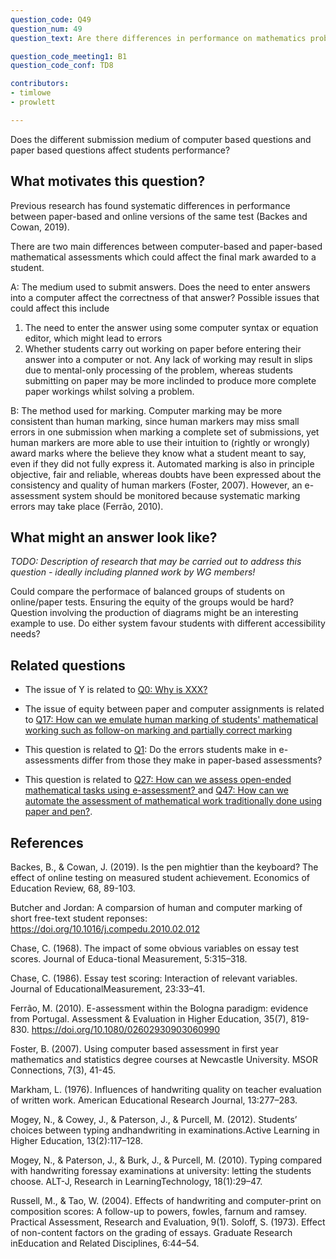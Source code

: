 ```yaml
---
question_code: Q49 
question_num: 49 
question_text: Are there differences in performance on mathematics problems presented and carried out on paper versus on the computer? 

question_code_meeting1: B1 
question_code_conf: TD8 

contributors: 
- timlowe
- prowlett

---
```


Does the different submission medium of computer based questions and paper based questions affect students performance?

## What motivates this question?

Previous research has found systematic differences in performance between paper-based and online versions of the same test (Backes and Cowan, 2019).

There are two main differences between computer-based and paper-based mathematical assessments which could affect the final mark awarded to a student.

A: The medium used to submit answers. Does the need to enter answers into a computer affect the correctness of that answer? Possible issues that could affect this include
1. The need to enter the answer using some computer syntax or equation editor, which might lead to errors
2. Whether students carry out working on paper before entering their answer into a computer or not. Any lack of working may result in slips due to mental-only processing of the problem, whereas students submitting on paper may be more inclinded to produce more complete paper workings whilst solving a problem.

B: The method used for marking. Computer marking may be more consistent than human marking, since human markers may miss small errors in one submission when marking a complete set of submissions, yet human markers are more able to use their intuition to (rightly or wrongly) award marks where the believe they know what a student meant to say, even if they did not fully express it. Automated marking is also in principle objective, fair and reliable, whereas doubts have been expressed about the consistency and quality of human markers (Foster, 2007). However, an e-assessment system should be monitored because systematic marking errors may take place (Ferrão, 2010).

## What might an answer look like?

*TODO: Description of research that may be carried out to address this question - ideally including planned work by WG members!*

Could compare the performace of balanced groups of students on online/paper tests. Ensuring the equity of the groups would be hard?
Question involving the production of diagrams might be an interesting example to use.
Do either system favour students with different accessibility needs?

## Related questions

* The issue of Y is related to [Q0: Why is XXX?](Q0)

* The issue of equity between paper and computer assignments is related to [Q17: How can we emulate human marking of students' mathematical working such as follow-on marking and partially correct marking](Q17)

* This question is related to [Q1](Q1): Do the errors students make in e-assessments differ from those they make in paper-based assessments?
* This question is related to [Q27: How can we assess open-ended mathematical tasks using e-assessment? ](Q27) and [Q47: How can we automate the assessment of mathematical work traditionally done using paper and pen?](Q47).


## References

Backes, B., & Cowan, J. (2019). Is the pen mightier than the keyboard? The effect of online testing on measured student achievement. Economics of Education Review, 68, 89-103.

Butcher and Jordan: A comparsion of human and computer marking of short free-text student reponses: https://doi.org/10.1016/j.compedu.2010.02.012

Chase, C. (1968). The impact of some obvious variables on essay test scores. Journal of Educa-tional Measurement, 5:315–318.

Chase, C. (1986). Essay test scoring: Interaction of relevant variables. Journal of EducationalMeasurement, 23:33–41. 

Ferrão, M. (2010). E-assessment within the Bologna paradigm: evidence from Portugal. Assessment & Evaluation in Higher Education, 35(7), 819-830. https://doi.org/10.1080/02602930903060990

Foster, B. (2007). Using computer based assessment in first year mathematics and statistics degree courses at Newcastle University. MSOR Connections, 7(3), 41-45.

Markham, L. (1976). Influences of handwriting quality on teacher evaluation of written work. American Educational Research Journal, 13:277–283.

Mogey, N., & Cowey, J., & Paterson, J., & Purcell, M. (2012). Students’  choices  between  typing  andhandwriting in examinations.Active Learning in Higher Education, 13(2):117–128.

Mogey, N., & Paterson, J., & Burk, J., & Purcell, M. (2010). Typing compared with handwriting foressay examinations at university: letting the students choose. ALT-J, Research in LearningTechnology, 18(1):29–47. 


Russell, M., & Tao, W. (2004). Effects of handwriting and computer-print on composition scores: A follow-up to powers, fowles, farnum and ramsey. Practical Assessment,  Research and Evaluation, 9(1).
Soloff, S. (1973). Effect  of  non-content  factors  on  the  grading  of  essays. Graduate  Research  inEducation and Related Disciplines, 6:44–54.
